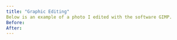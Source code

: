 ```yaml
---
title: "Graphic Editing"
Below is an example of a photo I edited with the software GIMP.
Before:
After:
---
```


